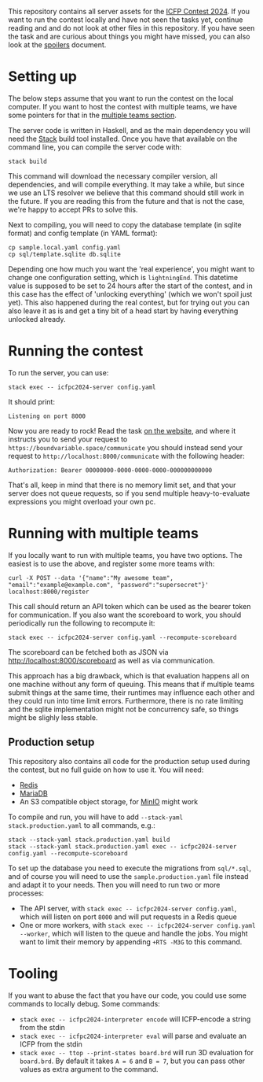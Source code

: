 This repository contains all server assets for the [ICFP Contest 2024](https://icfpcontest2024.github.io/). If you want to run the contest locally and have not seen the tasks yet, continue reading and and do not look at other files in this repository. If you have seen the task and are curious about things you might have missed, you can also look at the [spoilers](spoilers.md) document.

# Setting up

The below steps assume that you want to run the contest on the local computer. If you want to host the contest with multiple teams, we have some pointers for that in the [multiple teams section](#running-with-multiple-teams).

The server code is written in Haskell, and as the main dependency you will need the [Stack](https://www.haskellstack.org/) build tool installed. Once you have that available on the command line, you can compile the server code with:
```
stack build
```
This command will download the necessary compiler version, all dependencies, and will compile everything. It may take a while, but since we use an LTS resolver we believe that this command should still work in the future. If you are reading this from the future and that is not the case, we're happy to accept PRs to solve this.

Next to compiling, you will need to copy the database template (in sqlite format) and config template (in YAML format):
```
cp sample.local.yaml config.yaml
cp sql/template.sqlite db.sqlite
```

Depending one how much you want the 'real experience', you might want to change one configuration setting, which is `lightningEnd`. This datetime value is supposed to be set to 24 hours after the start of the contest, and in this case has the effect of 'unlocking everything' (which we won't spoil just yet). This also happened during the real contest, but for trying out you can also leave it as is and get a tiny bit of a head start by having everything unlocked already.

# Running the contest

To run the server, you can use:
```
stack exec -- icfpc2024-server config.yaml
```
It should print:
```
Listening on port 8000
```

Now you are ready to rock! Read the task [on the website](https://icfpcontest2024.github.io/task.html), and where it instructs you to send your request to `https://boundvariable.space/communicate` you should instead send your request to `http://localhost:8000/communicate` with the following header:
```
Authorization: Bearer 00000000-0000-0000-0000-000000000000
```

That's all, keep in mind that there is no memory limit set, and that your server does not queue requests, so if you send multiple heavy-to-evaluate expressions you might overload your own pc.

# Running with multiple teams

If you locally want to run with multiple teams, you have two options. The easiest is to use the above, and register some more teams with:

```
curl -X POST --data '{"name":"My awesome team", "email":"example@example.com", "password":"supersecret"}' localhost:8000/register
```

This call should return an API token which can be used as the bearer token for communication. If you also want the scoreboard to work, you should periodically run the following to recompute it:

```
stack exec -- icfpc2024-server config.yaml --recompute-scoreboard
```

The scoreboard can be fetched both as JSON via [http://localhost:8000/scoreboard](http://localhost:8000/scoreboard) as well as via communication.

This approach has a big drawback, which is that evaluation happens all on one machine without any form of queuing. This means that if multiple teams submit things at the same time, their runtimes may influence each other and they could run into time limit errors. Furthermore, there is no rate limiting and the sqlite implementation might not be concurrency safe, so things might be slighly less stable.

## Production setup

This repository also contains all code for the production setup used during the contest, but no full guide on how to use it. You will need:

* [Redis](https://redis.io/)
* [MariaDB](https://mariadb.org/)
* An S3 compatible object storage, for [MinIO](https://min.io/) might work

To compile and run, you will have to add `--stack-yaml stack.production.yaml` to all commands, e.g.:
```
stack --stack-yaml stack.production.yaml build
stack --stack-yaml stack.production.yaml exec -- icfpc2024-server config.yaml --recompute-scoreboard
```

To set up the database you need to execute the migrations from `sql/*.sql`, and of course you will need to use the `sample.production.yaml` file instead and adapt it to your needs. Then you will need to run two or more processes:

* The API server, with `stack exec -- icfpc2024-server config.yaml`, which will listen on port `8000` and will put requests in a Redis queue
* One or more workers, with `stack exec -- icfpc2024-server config.yaml --worker`, which will listen to the queue and handle the jobs. You might want to limit their memory by appending `+RTS -M3G` to this command.

# Tooling

If you want to abuse the fact that you have our code, you could use some commands to locally debug. Some commands:

* `stack exec -- icfpc2024-interpreter encode` will ICFP-encode a string from the stdin
* `stack exec -- icfpc2024-interpreter eval` will parse and evaluate an ICFP from the stdin
* `stack exec -- ttop --print-states board.brd` will run 3D evaluation for `board.brd`. By default it takes `A = 6` and `B = 7`, but you can pass other values as extra argument to the command.

